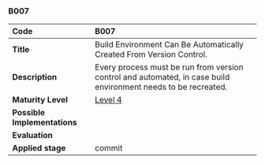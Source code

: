 ### B007

|**Code**           | **B007** |
| :--               | :--      |
|**Title**          | Build Environment Can Be Automatically Created From Version Control. |
|**Description**    | Every process must be run from version control and automated, in case build environment needs to be recreated.|
|**Maturity Level** | [Level 4](/LEVELS.html#level-4) |
|**Possible Implementations** | |
|**Evaluation**     | |
|**Applied stage**  | commit|
